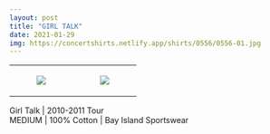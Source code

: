 ```yaml
---
layout: post
title: "GIRL TALK"
date: 2021-01-29
img: https://concertshirts.netlify.app/shirts/0556/0556-01.jpg
---
```




<table style="width:100%;"><tr><td style="vertical-align:top;">
      <figure class="tmblr-full" data-orig-height="2048" data-orig-width="1365" data-orig-src="https://concertshirts.netlify.app/shirts/0556/0556-01.jpg"><img src="https://64.media.tumblr.com/f328bfd1c17dbce0660d54621b99991d/9135cf70c1079a80-a2/s540x810/c7fced7458ec0a6889c1482820c42a6e2e3285a9.jpg" data-orig-height="2048" data-orig-width="1365" data-orig-src="https://concertshirts.netlify.app/shirts/0556/0556-01.jpg"/></figure></td>
    <td style="vertical-align:top;">
      <figure class="tmblr-full" data-orig-height="2048" data-orig-width="1365" data-orig-src="https://concertshirts.netlify.app/shirts/0556/0556-02.jpg"><img src="https://64.media.tumblr.com/746a6876271913684d41464ce277f5f9/9135cf70c1079a80-97/s540x810/4f0f4021ace3a52a83b268c152d06ceb1eab8f08.jpg" data-orig-height="2048" data-orig-width="1365" data-orig-src="https://concertshirts.netlify.app/shirts/0556/0556-02.jpg"/></figure></td>
  </tr></table><p>
  Girl Talk | 2010-2011 Tour<br/>MEDIUM | 100% Cotton | Bay Island Sportswear
</p>
